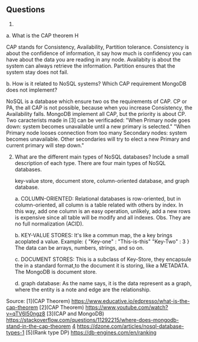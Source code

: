 ## Questions

1. 

a. What is the CAP theorem H

CAP stands for Consistency, Availability, Partition tolerance. Consistency is about the confidence of information, it say how much is confidency you can have about the data you are reading in any node. Availabity is about the system can always retrieve the information. Partition ensures that the system stay does not fail.

b. How is it related to NoSQL systems? Which CAP requirement MongoDB does not implement? 

NoSQL is a database which ensure two os the requirements of CAP. CP or PA, the all CAP is not possible, because when you increase Consistency, the Availability falls. MongoDB implement all CAP, but the priority is about CP. Two caracterists made in [3] can be verificaded: 
    "When Primary node goes down: system becomes unavailable until a new primary is selected."
    "When Primary node looses connection from too many Secondary nodes: system becomes unavailable. Other secondaries will try to elect a new Primary and current primary will step down."

2. What are the different main types of NoSQL databases? Include a small description of each type. 
    There are four main types of NoSQL databases.
    
    key-value store, document store, column-oriented database, and graph database.

    a. COLUMN-ORIENTED: Relational databases is row-oriented, but in column-oriented, all column is a table related with others by index. In this way, add one column is an easy operation, unlikely, add a new rows is expensive since all table will be modify and all indexes. Obs. They are no full normalization (ACID).

    b. KEY-VALUE STORES: It's like a commun map, the a key brings acoplated a value.
    Example:
      { 
        "Key-one" : "This-is-this"
        "Key-Two" : 3
      }
    The data can be arrays, numbers, strings, and so on.

    c. DOCUMENT STORES: This is a subclass of Key-Store, they encapsule the in a standard format,to the document it is storing, like a METADATA. The MongoDB is document store.

    d. graph database: As the name says, it is the data represent as a graph, where the entity is a note and edge are the relationship.

Source:
[1](CAP Theorem) https://www.educative.io/edpresso/what-is-the-cap-theorem
[2](CAP Theorem) https://www.youtube.com/watch?v=qTV6l50ngz8
[3](CAP and MongoDB) https://stackoverflow.com/questions/11292215/where-does-mongodb-stand-in-the-cap-theorem
[4](NoSQL-Database-Types) https://dzone.com/articles/nosql-database-types-1
[5](Rank type DP) https://db-engines.com/en/ranking 